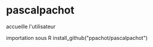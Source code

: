 # pascalpachot

accueille l'utilisateur 

importation sous R
install_github("ppachot/pascalpachot")

